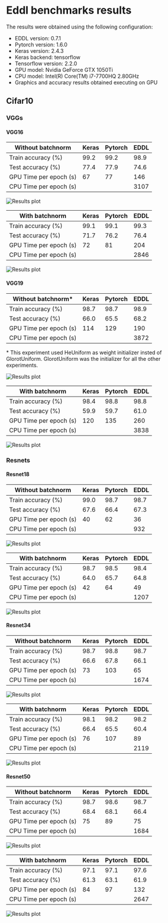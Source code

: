 # Eddl benchmarks results
The results were obtained using the following configuration:
* EDDL version: 0.7.1
* Pytorch version: 1.6.0
* Keras version: 2.4.3
* Keras backend: tensorflow
* Tensorflow version: 2.2.0
* GPU model: Nvidia GeForce GTX 1050Ti
* CPU model: Intel(R) Core(TM) i7-7700HQ 2.80GHz
* Graphics and accuracy results obtained executing on GPU
## Cifar10
### VGGs
#### VGG16
|Without batchnorm|Keras|Pytorch|EDDL|
|-----------------|----------|-----------|------|
|Train accuracy (%)|99.2|99.2|98.9|
|Test accuracy (%)|77.4|77.9|74.6|
|GPU Time per epoch (s)|67|77|146|
|CPU Time per epoch (s)|||3107|

![Results plot](results/vgg16_nobn.png)

|With batchnorm|Keras|Pytorch|EDDL|
|------------- | ---------- | ----------- |------|
|Train accuracy (%)|99.1|99.1|99.3|
|Test accuracy (%)|71.7|76.2|76.4|
|GPU Time per epoch (s)|72|81|204|
|CPU Time per epoch (s)|||2846|

![Results plot](results/vgg16_bn.png)

#### VGG19
|Without batchnorm*|Keras|Pytorch|EDDL|
|------------- | ---------- |----------- |------|
|Train accuracy (%)|98.7|98.7|98.9|
|Test accuracy (%)|66.0|65.5|68.2|
|GPU Time per epoch (s)|114|129|190|
|CPU Time per epoch (s)|||3872|

\* This experiment used HeUniform as weight initializer insted of GlorotUniform. GlorotUniform was the initializer for all the other experiments.

![Results plot](results/vgg19_nobn.png)

|With batchnorm|Keras|Pytorch|EDDL|
|------------- | ---------- | ----------- |------|
|Train accuracy (%)|98.4|98.8|98.8|
|Test accuracy (%)|59.9|59.7|61.0|
|GPU Time per epoch (s)|120|135|260|
|CPU Time per epoch (s)|||3838|

![Results plot](results/vgg19_bn.png)

### Resnets

#### Resnet18
|Without batchnorm|Keras|Pytorch|EDDL|
|------------- | ---------- | ----------- |------|
|Train accuracy (%)|99.0|98.7|98.7|
|Test accuracy (%)|67.6|66.4|67.3|
|GPU Time per epoch (s)|40|62|36|
|CPU Time per epoch (s)|||932|

![Results plot](results/resnet18_nobn.png)

|With batchnorm|Keras|Pytorch|EDDL|
|------------- | ---------- | ----------- |------|
|Train accuracy (%)|98.7|98.5|98.4|
|Test accuracy (%)|64.0|65.7|64.8|
|GPU Time per epoch (s)|42|64|49|
|CPU Time per epoch (s)|||1207|

![Results plot](results/resnet18_bn.png)

#### Resnet34
|Without batchnorm|Keras|Pytorch|EDDL|
|------------- | ---------- | ----------- |------|
|Train accuracy (%)|98.7|98.8|98.7|
|Test accuracy (%)|66.6|67.8|66.1|
|GPU Time per epoch (s)|73|103|65|
|CPU Time per epoch (s)|||1674|

![Results plot](results/resnet34_nobn.png)

|With batchnorm|Keras|Pytorch|EDDL|
|------------- | ---------- | ----------- |------|
|Train accuracy (%)|98.1|98.2|98.2|
|Test accuracy (%)|66.4|65.5|60.4|
|GPU Time per epoch (s)|76|107|89|
|CPU Time per epoch (s)|||2119|

![Results plot](results/resnet34_bn.png)

#### Resnet50
|Without batchnorm|Keras|Pytorch|EDDL|
|------------- | ---------- | ----------- |------|
|Train accuracy (%)|98.7|98.6|98.7|
|Test accuracy (%)|68.4|68.1|66.4|
|GPU Time per epoch (s)|75|89|75|
|CPU Time per epoch (s)|||1684|

![Results plot](results/resnet50_nobn.png)

|With batchnorm|Keras|Pytorch|EDDL|
|------------- | ---------- | ----------- |------|
|Train accuracy (%)|97.1|97.1|97.6|
|Test accuracy (%)|61.3|63.1|61.9|
|GPU Time per epoch (s)|84|97|132|
|CPU Time per epoch (s)|||2647|

![Results plot](results/resnet50_bn.png)
